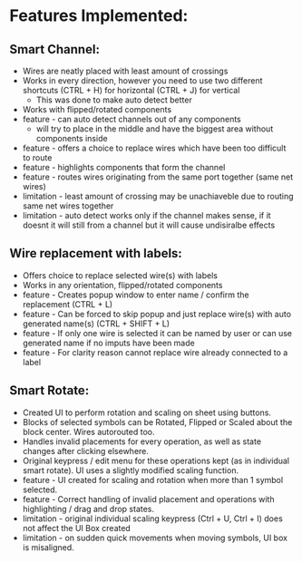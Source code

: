 # Features Implemented: 

## Smart Channel: 
* Wires are neatly placed with least amount of crossings 
* Works in every direction, however you need to use two different shortcuts (CTRL + H) for horizontal (CTRL + J) for vertical 
    * This was done to make auto detect better
* Works with flipped/rotated components
* feature - can auto detect channels out of any components 
    * will try to place in the middle and have the biggest area without components inside
* feature - offers a choice to replace wires which have been too difficult to route
* feature - highlights components that form the channel
* feature - routes wires originating from the same port together (same net wires)
* limitation - least amount of crossing may be unachiaveble due to routing same net wires together 
* limitation - auto detect works only if the channel makes sense, if it doesnt it will still from a channel but it will cause undisiralbe effects

## Wire replacement with labels:
* Offers choice to replace selected wire(s) with labels
* Works in any orientation, flipped/rotated components
* feature - Creates popup window to enter name / confirm the replacement (CTRL + L)
* feature - Can be forced to skip popup and just replace wire(s) with auto generated name(s) (CTRL + SHIFT + L)
* feature - If only one wire is selected it can be named by user or can use generated name if no imputs have been made
* feature - For clarity reason cannot replace wire already connected to a label

## Smart Rotate:
* Created UI to perform rotation and scaling on sheet using buttons. 
* Blocks of selected symbols can be Rotated, Flipped or Scaled about the block center. Wires autorouted too.
* Handles invalid placements for every operation, as well as state changes after clicking elsewhere.
* Original keypress / edit menu for these operations kept (as in individual smart rotate). UI uses a slightly modified scaling function.
* feature - UI created for scaling and rotation when more than 1 symbol selected.
* feature - Correct handling of invalid placement and operations with highlighting / drag and drop states.
* limitation - original individual scaling keypress (Ctrl + U, Ctrl + I) does not affect the UI Box created
* limitation - on sudden quick movements when moving symbols, UI box is misaligned.

